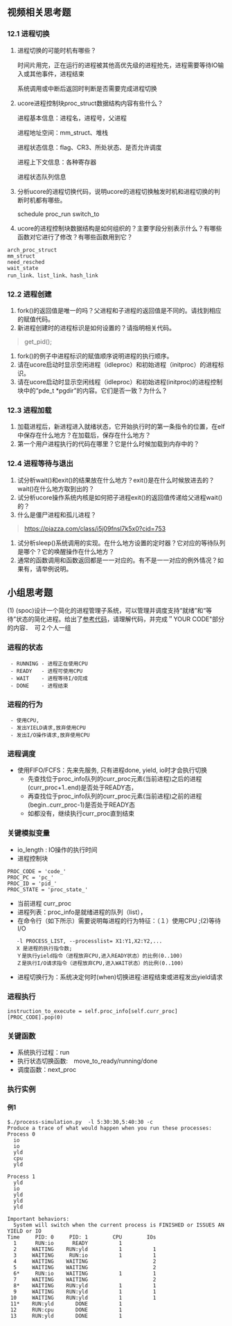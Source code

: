 ## 视频相关思考题

### 12.1 进程切换

1. 进程切换的可能时机有哪些？

   时间片用完，正在运行的进程被其他高优先级的进程抢先，进程需要等待IO输入或其他事件，进程结束

   系统调用或中断后返回时判断是否需要完成进程切换

2. ucore进程控制块proc_struct数据结构内容有些什么？

   进程基本信息：进程名，进程号，父进程

   进程地址空间：mm_struct、堆栈

   进程状态信息：flag、CR3、所处状态、是否允许调度

   进程上下文信息：各种寄存器

   进程状态队列信息

3. 分析ucore的进程切换代码，说明ucore的进程切换触发时机和进程切换的判断时机都有哪些。

   schedule proc_run switch_to

1. ucore的进程控制块数据结构是如何组织的？主要字段分别表示什么？有哪些函数对它进行了修改？有哪些函数用到它？

```
arch_proc_struct
mm_struct
need_resched
wait_state
run_link、list_link、hash_link
```

### 12.2 进程创建

1. fork()的返回值是唯一的吗？父进程和子进程的返回值是不同的。请找到相应的赋值代码。
2. 新进程创建时的进程标识是如何设置的？请指明相关代码。

> get_pid();

1. fork()的例子中进程标识的赋值顺序说明进程的执行顺序。
2. 请在ucore启动时显示空闲进程（idleproc）和初始进程（initproc）的进程标识。
3. 请在ucore启动时显示空闲线程（idleproc）和初始进程(initproc)的进程控制块中的“pde_t *pgdir”的内容。它们是否一致？为什么？

### 12.3 进程加载

1. 加载进程后，新进程进入就绪状态，它开始执行时的第一条指令的位置，在elf中保存在什么地方？在加载后，保存在什么地方？
2. 第一个用户进程执行的代码在哪里？它是什么时候加载到内存中的？

### 12.4 进程等待与退出

1. 试分析wait()和exit()的结果放在什么地方？exit()是在什么时候放进去的？wait()在什么地方取到出的？
2. 试分析ucore操作系统内核是如何把子进程exit()的返回值传递给父进程wait()的？
3. 什么是僵尸进程和孤儿进程？

> <https://piazza.com/class/i5j09fnsl7k5x0?cid=753>

1. 试分析sleep()系统调用的实现。在什么地方设置的定时器？它对应的等待队列是哪个？它的唤醒操作在什么地方？
2. 通常的函数调用和函数返回都是一一对应的。有不是一一对应的例外情况？如果有，请举例说明。

## 小组思考题

(1) (spoc)设计一个简化的进程管理子系统，可以管理并调度支持“就绪”和“等待”状态的简化进程。给出了[参考代码](https://github.com/chyyuu/ucore_lab/blob/master/related_info/lab5/process-cpuio-homework.py)，请理解代码，并完成＂YOUR CODE"部分的内容．　可２个人一组

### 进程的状态

```
 - RUNNING - 进程正在使用CPU
 - READY   - 进程可使用CPU
 - WAIT    - 进程等待I/O完成
 - DONE    - 进程结束
```

### 进程的行为

```
 - 使用CPU, 
 - 发出YIELD请求,放弃使用CPU
 - 发出I/O操作请求,放弃使用CPU
```

### 进程调度

- 使用FIFO/FCFS：先来先服务, 只有进程done, yield, io时才会执行切换
  - 先查找位于proc_info队列的curr_proc元素(当前进程)之后的进程(curr_proc+1..end)是否处于READY态，
  - 再查找位于proc_info队列的curr_proc元素(当前进程)之前的进程(begin..curr_proc-1)是否处于READY态
  - 如都没有，继续执行curr_proc直到结束

### 关键模拟变量

- io_length : IO操作的执行时间
- 进程控制块

```
PROC_CODE = 'code_'
PROC_PC = 'pc_'
PROC_ID = 'pid_'
PROC_STATE = 'proc_state_'
```

- 当前进程 curr_proc
- 进程列表：proc_info是就绪进程的队列（list），
- 在命令行（如下所示）需要说明每进程的行为特征：（１）使用CPU ;(2)等待I/O

```
   -l PROCESS_LIST, --processlist= X1:Y1,X2:Y2,...
   X 是进程的执行指令数; 
   Ｙ是执行yield指令（进程放弃CPU,进入READY状态）的比例(0..100) 
   Ｚ是执行I/O请求指令（进程放弃CPU,进入WAIT状态）的比例(0..100)
```

- 进程切换行为：系统决定何时(when)切换进程:进程结束或进程发出yield请求

### 进程执行

```
instruction_to_execute = self.proc_info[self.curr_proc][PROC_CODE].pop(0)
```

### 关键函数

- 系统执行过程：run
- 执行状态切换函数:　move_to_ready/running/done　
- 调度函数：next_proc

### 执行实例

#### 例1

```
$./process-simulation.py  -l 5:30:30,5:40:30 -c
Produce a trace of what would happen when you run these processes:
Process 0
  io
  io
  yld
  cpu
  yld

Process 1
  yld
  io
  yld
  yld
  yld

Important behaviors:
  System will switch when the current process is FINISHED or ISSUES AN YIELD or IO
Time     PID: 0     PID: 1        CPU        IOs 
  1      RUN:io      READY          1            
  2     WAITING    RUN:yld          1          1 
  3     WAITING     RUN:io          1          1 
  4     WAITING    WAITING                     2 
  5     WAITING    WAITING                     2 
  6*     RUN:io    WAITING          1          1 
  7     WAITING    WAITING                     2 
  8*    WAITING    RUN:yld          1          1 
  9     WAITING    RUN:yld          1          1 
 10     WAITING    RUN:yld          1          1 
 11*    RUN:yld       DONE          1            
 12     RUN:cpu       DONE          1            
 13     RUN:yld       DONE          1            
```